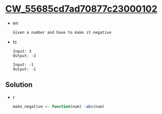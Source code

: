 # [CW_55685cd7ad70877c23000102](https://www.codewars.com/kata/55685cd7ad70877c23000102)

* en

  ```en
  Given a number and have to make it negative
  ```

* tc

  ```tc
  Input: 3
  Output: -3

  Input: -1
  Output: -1
  ```

## Solution

* r

  ```r
  make_negative <- function(num) -abs(num)
  ```
